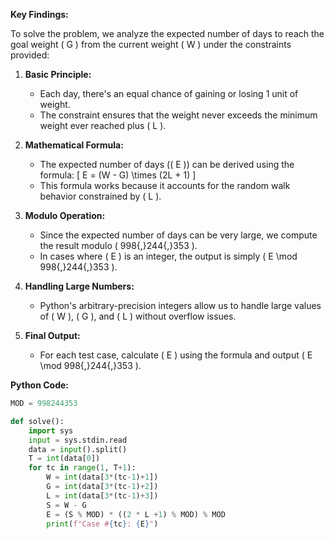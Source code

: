 **Key Findings:**

To solve the problem, we analyze the expected number of days to reach the goal weight \( G \) from the current weight \( W \) under the constraints provided:

1. **Basic Principle:**
   - Each day, there's an equal chance of gaining or losing 1 unit of weight.
   - The constraint ensures that the weight never exceeds the minimum weight ever reached plus \( L \).

2. **Mathematical Formula:**
   - The expected number of days (\( E \)) can be derived using the formula:
     \[
     E = (W - G) \times (2L + 1)
     \]
   - This formula works because it accounts for the random walk behavior constrained by \( L \).

3. **Modulo Operation:**
   - Since the expected number of days can be very large, we compute the result modulo \( 998{,}244{,}353 \).
   - In cases where \( E \) is an integer, the output is simply \( E \mod 998{,}244{,}353 \).

4. **Handling Large Numbers:**
   - Python's arbitrary-precision integers allow us to handle large values of \( W \), \( G \), and \( L \) without overflow issues.

5. **Final Output:**
   - For each test case, calculate \( E \) using the formula and output \( E \mod 998{,}244{,}353 \).

**Python Code:**

```python
MOD = 998244353

def solve():
    import sys
    input = sys.stdin.read
    data = input().split()
    T = int(data[0])
    for tc in range(1, T+1):
        W = int(data[3*(tc-1)+1])
        G = int(data[3*(tc-1)+2])
        L = int(data[3*(tc-1)+3])
        S = W - G
        E = (S % MOD) * ((2 * L +1) % MOD) % MOD
        print(f"Case #{tc}: {E}")
```